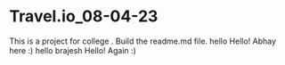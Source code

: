 # Travel.io_08-04-23
This is a project for college .
Build the readme.md file.
hello 
Hello! Abhay here :)
hello brajesh
Hello! Again :)
